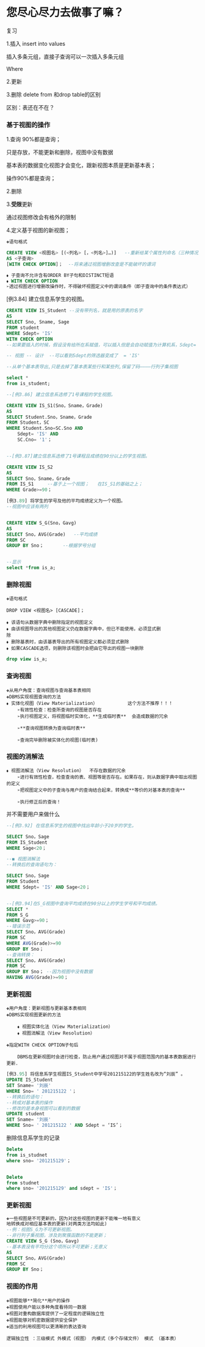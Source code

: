 # 您尽心尽力去做事了嘛？



复习

1.插入 insert into values

插入多条元组，直接子查询可以一次插入多条元组

Where

2.更新

3.删除 delete from 和drop table的区别

区别：表还在不在？

### 基于视图的操作

1.查询    				90%都是查询；

只是存放，不能更新和删除，视图中没有数据

基本表的数据变化视图才会变化，跟新视图本质是更新基本表；

操作90%都是查询；

2.删除



3.**受限**更新

通过视图修改会有格外的限制

4.定义基于视图的新视图；

```SQL
❖语句格式

CREATE VIEW <视图名> [(<列名> [，<列名>]…)]   --重新给某个属性列命名（三种情况）
AS <子查询>
[WITH CHECK OPTION]；  --将来通过视图增删改查是不能破坏的谓词

⬧ 子查询不允许含有ORDER BY子句和DISTINCT短语
⬧ WITH CHECK OPTION
➢透过视图进行增删改操作时，不得破坏视图定义中的谓词条件（即子查询中的条件表达式）

```

[例3.84] 建立信息系学生的视图。 

```sql
CREATE VIEW IS_Student --没有带列名，就是用的原表的名字
AS
SELECT Sno, Sname, Sage
FROM student
WHERE Sdept= 'IS' 
WITH CHECK OPTION 
--如果要插入的时候，假设没有给所在系赋值，可以插入但是会自动赋值为计算机系，Sdept= 'IS'

-- 视图 -- 设计  --可以看到Sdept的筛选器变成了  = 'IS'

--从单个基本表导出,只是去掉了基本表某些行和某些列,保留了码————行列子集视图

select *
from is_student;
```





```sql
--[例3.86] 建立信息系选修了1号课程的学生视图。

CREATE VIEW IS_S1(Sno，Sname，Grade)
AS
SELECT Student.Sno，Sname，Grade
FROM Student，SC
WHERE Student.Sno=SC.Sno AND
	Sdept= 'IS' AND
	SC.Cno= '1'；


--[例3.87]建立信息系选修了1号课程且成绩在90分以上的学生视图。

CREATE VIEW IS_S2
AS
SELECT Sno，Sname，Grade
FROM IS_S1     --基于上一个视图；	在IS_S1的基础之上；
WHERE Grade>=90；
```



```sql
[例3.89] 将学生的学号及他的平均成绩定义为一个视图。
--视图中应该有两列


CREATE VIEW S_G(Sno，Gavg)
AS 
SELECT Sno，AVG(Grade)   --平均成绩
FROM SC				    
GROUP BY Sno；		--根据学号分组


--显示
select *from is_a;
```

### 删除视图

```
❖语句格式

DROP VIEW <视图名> [CASCADE]；

⬧ 该语句从数据字典中删除指定的视图定义
⬧ 由该视图导出的其他视图定义仍在数据字典中，但已不能使用，必须显式删
除
⬧ 删除基表时，由该基表导出的所有视图定义都必须显式删除
⬧ 如果CASCADE选项，则删除该视图时会把由它导出的视图一块删除
```

```sql
drop view is_a;
```



### 查询视图

```
❖从用户角度：查询视图与查询基本表相同
❖DBMS实现视图查询的方法
⬧ 实体化视图（View Materialization） 			这个方法不推荐！！！
	➢有效性检查：检查所查询的视图是否存在
	➢执行视图定义，将视图临时实体化，**生成临时表**  会造成数据的冗余	

	➢**查询视图转换为查询临时表**

	➢查询完毕删除被实体化的视图(临时表)
```

### 视图的消解法

```
⬧ 视图消解法（View Resolution）  不存在数据的冗余
	➢进行有效性检查，检查查询的表、视图等是否存在。如果存在，则从数据字典中取出视图
的定义
	➢把视图定义中的子查询与用户的查询结合起来，转换成**等价的对基本表的查询**
	
	➢执行修正后的查询！
```

并不需要用户来做什么

```sql
--[例3.92] 在信息系学生的视图中找出年龄小于20岁的学生。

SELECT Sno，Sage
FROM IS_Student
WHERE Sage<20；

--◼ 视图消解法
--转换后的查询语句为：

SELECT Sno，Sage 
FROM Student
WHERE Sdept= 'IS' AND Sage<20；


--[例3.94]在S_G视图中查询平均成绩在90分以上的学生学号和平均成绩。
SELECT *
FROM S_G
WHERE Gavg>=90；
--错误示范
SELECT Sno，AVG(Grade)
FROM SC
WHERE AVG(Grade)>=90
GROUP BY Sno；
--查询转换：
SELECT Sno，AVG(Grade)
FROM SC
GROUP BY Sno； --因为视图中没有数据
HAVING AVG(Grade)>=90；
```



### 更新视图

```
❖用户角度：更新视图与更新基本表相同
❖DBMS实现视图更新的方法

	⬧ 视图实体化法（View Materialization）
	⬧ 视图消解法（View Resolution）

❖指定WITH CHECK OPTION子句后

	DBMS在更新视图时会进行检查，防止用户通过视图对不属于视图范围内的基本表数据进行更新.

```



```sql
[例3.95] 将信息系学生视图IS_Student中学号201215122的学生姓名改为“刘辰” 。
UPDATE IS_Student
SET Sname= '刘辰'
WHERE Sno= ' 201215122 '；
--转换后的语句： 
--转成对基本表的操作
--修改的是本身视图可以看到的数据
UPDATE student
SET Sname= '刘辰'
WHERE Sno= ' 201215122 ' AND Sdept = ‘IS’；
```

删除信息系学生的记录

```sql
Delete 
from is_studnet
where sno= '201215129'；


Delete 
from studnet
where sno= '201215129' and sdept = 'IS'；
```



### 更新视图

```sql
❖一些视图是不可更新的，因为对这些视图的更新不能唯一地有意义
地转换成对相应基本表的更新(对两类方法均如此)
--例：视图S_G为不可更新视图。
--非行列子集视图，涉及到聚簇函数的不能更新；
CREATE VIEW S_G (Sno，Gavg) 
--基本表没有平均分这个项所以不可更新；无意义
AS 
SELECT Sno，AVG(Grade)
FROM SC
GROUP BY Sno；
```



### 视图的作用

```
❖视图能够**简化**用户的操作
❖视图使用户能以多种角度看待同一数据
❖视图对重构数据库提供了一定程度的逻辑独立性
❖视图能够对机密数据提供安全保护
❖适当的利用视图可以更清晰的表达查询

逻辑独立性 ：三级模式 外模式（视图） 内模式（多个存储文件） 模式 （基本表）    
```

